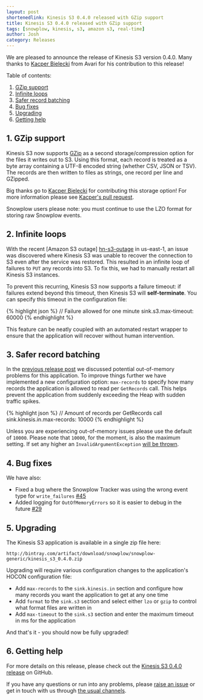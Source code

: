 ```yaml
---
layout: post
shortenedlink: Kinesis S3 0.4.0 released with GZip support
title: Kinesis S3 0.4.0 released with GZip support
tags: [snowplow, kinesis, s3, amazon s3, real-time]
author: Josh
category: Releases
---
```


We are pleased to announce the release of Kinesis S3 version 0.4.0. Many thanks to [Kacper Bielecki][kazjote] from Avari for his contribution to this release!

Table of contents:

1. [GZip support](/blog/2015/08/xx/snowplow-kinesis-s3-0.4.0-released-with-gzip-support#gzip-support)
2. [Infinite loops](/blog/2015/08/xx/snowplow-kinesis-s3-0.4.0-released-with-gzip-support#loops)
3. [Safer record batching](/blog/2015/08/xx/snowplow-kinesis-s3-0.4.0-released-with-gzip-support#control)
4. [Bug fixes](/blog/2015/08/xx/snowplow-kinesis-s3-0.4.0-released-with-gzip-support#bug-fixes)
5. [Upgrading](/blog/2015/08/xx/snowplow-kinesis-s3-0.4.0-released-with-gzip-support#upgrading)
6. [Getting help](/blog/2015/08/xx/snowplow-kinesis-s3-0.4.0-released-with-gzip-support#help)

<!--more-->

<h2 id="gzip-support">1. GZip support</h2>

Kinesis S3 now supports [GZip][gzip] as a second storage/compression option for the files it writes out to S3. Using this format, each record is treated as a byte array containing a UTF-8 encoded string (whether CSV, JSON or TSV). The records are then written to files as strings, one record per line and GZipped.

Big thanks go to [Kacper Bielecki][kazjote] for contributing this storage option! For more information please see [Kacper's pull request][pr-43].

Snowplow users please note: you must continue to use the LZO format for storing raw Snowplow events.

<h2 id="loops">2. Infinite loops</h2>

With the recent [Amazon S3 outage] [hn-s3-outage] in us-east-1, an issue was discovered where Kinesis S3 was unable to recover the connection to S3 even after the service was restored. This resulted in an infinite loop of failures to `PUT` any records into S3. To fix this, we had to manually restart all Kinesis S3 instances.

To prevent this recurring, Kinesis S3 now supports a failure timeout: if failures extend beyond this timeout, then Kinesis S3 will **self-terminate**. You can specify this timeout in the configuration file:

{% highlight json %}
// Failure allowed for one minute
sink.s3.max-timeout: 60000
{% endhighlight %}

This feature can be neatly coupled with an automated restart wrapper to ensure that the application will recover without human intervention.

<h2 id="control">3. Safer record batching</h2>

In the [previous release post][previous-rel] we discussed potential out-of-memory problems for this application. To improve things further we have implemented a new configuration option: `max-records` to specify how many records the application is allowed to read per `GetRecords` call. This helps prevent the application from suddenly exceeding the Heap with sudden traffic spikes.

{% highlight json %}
// Amount of records per GetRecords call
sink.kinesis.in.max-records: 10000
{% endhighlight %}

Unless you are experiencing out-of-memory issues please use the default of `10000`.  Please note that `10000`, for the moment, is also the maximum setting.  If set any higher an `InvalidArgumentException` [will be thrown][aws-exception].

<h2 id="bug-fixes">4. Bug fixes</h2>

We have also:

* Fixed a bug where the Snowplow Tracker was using the wrong event type for `write_failures` [#45][45]
* Added logging for `OutOfMemoryErrors` so it is easier to debug in the future [#29][29]

<h2 id="upgrading">5. Upgrading</h2>

The Kinesis S3 application is available in a single zip file here:

    http://bintray.com/artifact/download/snowplow/snowplow-generic/kinesis_s3_0.4.0.zip

Upgrading will require various configuration changes to the application's HOCON configuration file:

* Add `max-records` to the `sink.kinesis.in` section and configure how many records you want the application to get at any one time
* Add `format` to the `sink.s3` section and select either `lzo` or `gzip` to control what format files are written in
* Add `max-timeout` to the `sink.s3` section and enter the maximum timeout in ms for the application

And that's it - you should now be fully upgraded!

<h2 id="help">6. Getting help</h2>

For more details on this release, please check out the [Kinesis S3 0.4.0 release][0.4.0-release] on GitHub. 

If you have any questions or run into any problems, please [raise an issue][issues] or get in touch with us through [the usual channels][talk-to-us].

[kazjote]: https://github.com/kazjote
[gzip]: http://www.gzip.org/
[pr-43]: https://github.com/snowplow/kinesis-s3/pull/43
[29]: https://github.com/snowplow/kinesis-s3/issues/29
[45]: https://github.com/snowplow/kinesis-s3/issues/45
[previous-rel]: http://snowplowanalytics.com/blog/2015/07/07/kinesis-s3-0.3.0-released/
[issues]: https://github.com/snowplow/kinesis-s3/issues
[talk-to-us]: https://github.com/snowplow/kinesis-s3/wiki/Talk-to-us
[0.4.0-release]: https://github.com/snowplow/kinesis-s3/releases/tag/0.4.0
[aws-exception]: http://docs.aws.amazon.com/AWSJavaSDK/latest/javadoc/com/amazonaws/services/kinesis/model/GetRecordsRequest.html#getLimit()

[hn-s3-outage]: https://news.ycombinator.com/item?id=10033172
